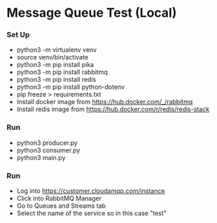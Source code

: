 # Message Queue Test (Local)

### Set Up
* python3 -m virtualenv venv
* source venv/bin/activate
* python3 -m pip install pika
* python3 -m pip install rabbitmq
* python3 -m pip install redis
* python3 -m pip install python-dotenv
* pip freeze > requirements.txt
* Install docker image from https://hub.docker.com/_/rabbitmq
* Install redis image from https://hub.docker.com/r/redis/redis-stack

### Run
* python3 producer.py
* python3 consumer.py
* python3 main.py

### Run
* Log into https://customer.cloudamqp.com/instance
* Click into RabbitMQ Manager
* Go to Queues and Streams tab
* Select the name of the service so in this case "test"
